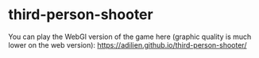 # third-person-shooter

You can play the WebGl version of the game here (graphic quality is much lower on the web version): https://adilien.github.io/third-person-shooter/
